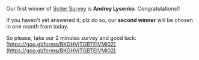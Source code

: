 ﻿Our first winner of [Sciter Survey](/Home/Post/SurveyPrize) is **Andrey Lysenko**. Congratulations!!

If you haven't yet answered it, plz do so, our **second winner** will be chosen in one month from today.

So please, take our 2 minutes survey and good luck: [https://goo.gl/forms/BKGHVjTGBTEIVMl02](https://goo.gl/forms/BKGHVjTGBTEIVMl02)